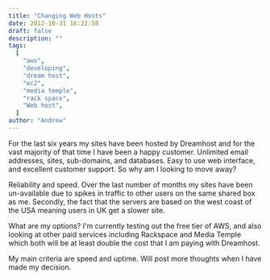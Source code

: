 ```yaml
---
title: "Changing Web Hosts"
date: 2012-10-31 16:22:58
draft: false
description: ""
tags:
  [
    "aws",
    "developing",
    "dream host",
    "ec2",
    "media temple",
    "rack space",
    "Web host",
  ]
author: "Andrew"
---
```


For the last six years my sites have been hosted by Dreamhost and for the vast majority of that time I have been a happy customer. Unlimited email addresses, sites, sub-domains, and databases. Easy to use web interface, and excellent customer support. So why am I looking to move away?

Reliability and speed. Over the last number of months my sites have been un-available due to spikes in traffic to other users on the same shared box as me. Secondly, the fact that the servers are based on the west coast of the USA meaning users in UK get a slower site.

What are my options? I'm currently testing out the free tier of AWS, and also looking at other paid services including Rackspace and Media Temple which both will be at least double the cost that I am paying with Dreamhost.

My main criteria are speed and uptime. Will post more thoughts when I have made my decision.
